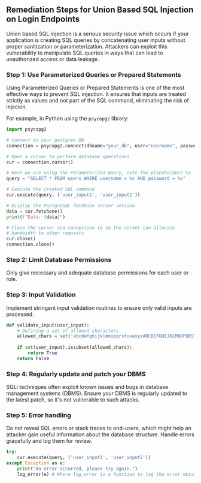 

## Remediation Steps for Union Based SQL Injection on Login Endpoints

Union based SQL injection is a serious security issue which occurs if your application is creating SQL queries by concatenating user inputs without proper sanitization or parameterization. Attackers can exploit this vulnerability to manipulate SQL queries in ways that can lead to unauthorized access or data leakage.

### Step 1: Use Parameterized Queries or Prepared Statements
Using Parameterized Queries or Prepared Statements is one of the most effective ways to prevent SQL injection. It ensures that inputs are treated strictly as values and not part of the SQL command, eliminating the risk of injecion.

For example, in Python using the `psycopg2` library:

```python
import psycopg2

# Connect to your postgres DB
connection = psycopg2.connect(dbname="your_db", user="username", password="password")

# Open a cursor to perform database operations
cur = connection.cursor()

# Here we are using the Parameterized Query, note the placeholders %s
query = "SELECT * FROM users WHERE username = %s AND password = %s"

# Execute the created SQL command
cur.execute(query, ('user_input1', 'user_input2'))

# Display the PostgreSQL database server version
data = cur.fetchone()
print(f"Data: {data}")

# Close the cursor and connection to so the server can allocate
# bandwidth to other requests
cur.close()
connection.close()
```

### Step 2: Limit Database Permissions
Only give necessary and adequate database permissions for each user or role. 

### Step 3: Input Validation
Implement stringent input validation routines to ensure only valid inputs are processed. 

```python
def validate_input(user_input):
    # Defining a set of allowed characters
    allowed_chars = set('abcdefghijklmnopqrstuvwxyzABCDEFGHIJKLMNOPQRSTUVWXYZ0123456789')
    
    if set(user_input).issubset(allowed_chars):
        return True
    return False
```
### Step 4: Regularly update and patch your DBMS
SQLi techniques often exploit known issues and bugs in database management systems (DBMS). Ensure your DBMS is regularly updated to the latest patch, so it's not vulnerable to such attacks.

### Step 5: Error handling
Do not reveal SQL errors or stack traces to end-users, which might help an attacker gain useful information about the database structure. Handle errors gracefully and log them for review.
```python
try:
    cur.execute(query, ('user_input1', 'user_input2'))
except Exception as e:
    print("An error occurred, please try again.")
    log_error(e) # Where log_error is a function to log the error details in a secure log file.
```